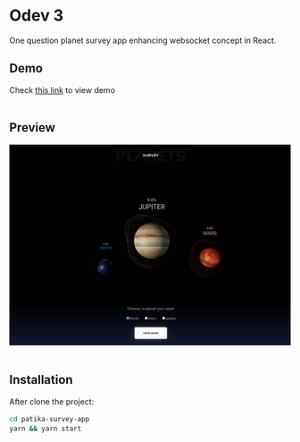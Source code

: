 # Odev 3

One question planet survey app enhancing websocket concept in React.
<br/>

## Demo

Check [this link](https://odev-3-berkcvlk.vercel.app/) to view demo
<br/><br/>

## Preview

![preview](./figures/preview.png)
<br/><br/>

## Installation

After clone the project:

```bash
cd patika-survey-app
yarn && yarn start
```
